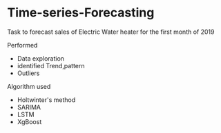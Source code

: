 # Time-series-Forecasting

Task to forecast sales of Electric Water heater for the first month of 2019

 Performed 
 - Data exploration
 - identified Trend,pattern
 - Outliers 
 
 Algorithm used
- Holtwinter's method
- SARIMA
- LSTM
- XgBoost
